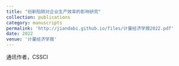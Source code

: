 ```yaml
---
title: "创新陷阱对企业生产效率的影响研究"
collection: publications
category: manuscripts
permalink: 'http://jiandabi.github.io/files/计量经济学报2022.pdf'
date: 2022
venue: '计量经济学报'
---
```


通讯作者，CSSCI
